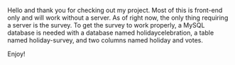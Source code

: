 Hello and thank you for checking out my project. Most of this is front-end only and will work without a server.
As of right now, the only thing requiring a server is the survey. To get the survey to work properly, a MySQL database 
is needed with a database named holidaycelebration, a table named holiday-survey, and two columns named holiday and votes.

Enjoy!